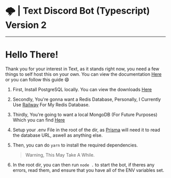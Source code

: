 # 🌩️ | Text Discord Bot (Typescript) Version 2

---

# Hello There!

Thank you for your interest in Text, as it stands right now, you need a few things to self host this on your own. You can view the documentation [Here](https://example.com/foo) or you can follow this guide 😄

1. First, Install PostgreSQL locally. You can view the downloads [Here](https://www.enterprisedb.com/downloads/postgres-postgresql-downloads)

2. Secondly, You're gonna want a Redis Database, Personally, I Currently Use [Railway](https://railway.app/) For My Redis Database.

3. Thirdly, You're going to want a local MongoDB (For Future Purposes) Which you can find [Here](https://docs.mongodb.com/manual/installation/)

4. Setup your .env File in the root of the dir, as [Prisma](https://prisma.io) will need it to read the database URL, aswell as anything else.

5. Then, you can do `yarn` to install the required dependencies.

   > Warning, This May Take A While.

6. In the root dir, you can then run `node .` to start the bot, if theres any errors, read them, and ensure that you have all of the ENV variables set.
